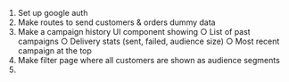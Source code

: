 1. Set up google auth
2. Make routes to send customers & orders dummy data
3. Make a campaign history UI component showing 
○ List of past campaigns 
○ Delivery stats (sent, failed, audience size) 
○ Most recent campaign at the top 
4. Make filter page where all customers are shown as audience segments
5. 